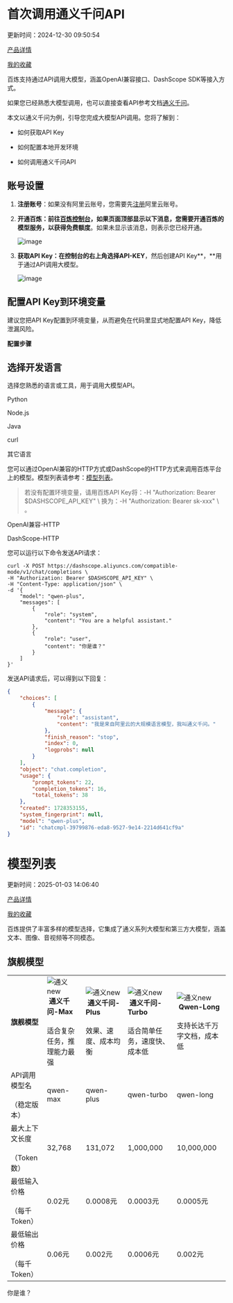 # 首次调用通义千问API

更新时间：2024-12-30 09:50:54

[产品详情](https://www.aliyun.com/product/bailian)

[我的收藏](https://help.aliyun.com/my_favorites.html)

百炼支持通过API调用大模型，涵盖OpenAI兼容接口、DashScope SDK等接入方式。

如果您已经熟悉大模型调用，也可以直接查看API参考文档[通义千问](https://help.aliyun.com/zh/model-studio/developer-reference/use-qwen-by-calling-api)。

本文以通义千问为例，引导您完成大模型API调用。您将了解到：

- 如何获取API Key
    
- 如何配置本地开发环境
    
- 如何调用通义千问API
    

## 账号设置

1. **注册账号**：如果没有阿里云账号，您需要先[注册](https://account.aliyun.com/register/qr_register.htm?oauth_callback=https%3A%2F%2Fbailian.console.aliyun.com%2F%3FapiKey%3D1)阿里云账号。
    
2. **开通百炼：**前往[百炼控制台](https://bailian.console.aliyun.com/#/model-market)，如果页面顶部显示以下消息，您需要**开通百炼的模型服务，以获得免费额度**。如果未显示该消息，则表示您已经开通。
    
    ![image](https://help-static-aliyun-doc.aliyuncs.com/assets/img/zh-CN/5298748271/p856749.png)
    
3. **获取API Key：**在控制台的右上角选择**API-KEY**，然后创建API Key**，**用于通过API调用大模型。
    
    ![image](https://help-static-aliyun-doc.aliyuncs.com/assets/img/zh-CN/3543255371/p895521.png)
    

## **配置API Key到环境变量**

建议您把API Key配置到环境变量，从而避免在代码里显式地配置API Key，降低泄漏风险。

**配置步骤**

## **选择开发语言**

选择您熟悉的语言或工具，用于调用大模型API。

Python

Node.js

Java

curl

其它语言

您可以通过OpenAI兼容的HTTP方式或DashScope的HTTP方式来调用百炼平台上的模型。模型列表请参考：[模型列表](https://help.aliyun.com/zh/model-studio/getting-started/models)。

> 若没有配置环境变量，请用百炼API Key将：-H "Authorization: Bearer $DASHSCOPE_API_KEY" \ 换为：-H "Authorization: Bearer sk-xxx" \ 。

OpenAI兼容-HTTP

DashScope-HTTP

您可以运行以下命令发送API请求：

```curl
curl -X POST https://dashscope.aliyuncs.com/compatible-mode/v1/chat/completions \
-H "Authorization: Bearer $DASHSCOPE_API_KEY" \
-H "Content-Type: application/json" \
-d '{
    "model": "qwen-plus",
    "messages": [
        {
            "role": "system",
            "content": "You are a helpful assistant."
        },
        {
            "role": "user", 
            "content": "你是谁？"
        }
    ]
}'
```

发送API请求后，可以得到以下回复：

```json
{
    "choices": [
        {
            "message": {
                "role": "assistant",
                "content": "我是来自阿里云的大规模语言模型，我叫通义千问。"
            },
            "finish_reason": "stop",
            "index": 0,
            "logprobs": null
        }
    ],
    "object": "chat.completion",
    "usage": {
        "prompt_tokens": 22,
        "completion_tokens": 16,
        "total_tokens": 38
    },
    "created": 1728353155,
    "system_fingerprint": null,
    "model": "qwen-plus",
    "id": "chatcmpl-39799876-eda8-9527-9e14-2214d641cf9a"
}
```

# 模型列表

更新时间：2025-01-03 14:06:40

[产品详情](https://www.aliyun.com/product/bailian)

[我的收藏](https://help.aliyun.com/my_favorites.html)

百炼提供了丰富多样的模型选择，它集成了通义系列大模型和第三方大模型，涵盖文本、图像、音视频等不同模态。

## **旗舰模型**

|   |   |   |   |   |
|---|---|---|---|---|
|**旗舰模型**|![通义new](https://help-static-aliyun-doc.aliyuncs.com/assets/img/zh-CN/5848224271/p838707.png) **通义千问-Max**<br><br>适合复杂任务，推理能力最强|![通义new](https://help-static-aliyun-doc.aliyuncs.com/assets/img/zh-CN/5848224271/p838707.png) **通义千问-Plus**<br><br>效果、速度、成本均衡|![通义new](https://help-static-aliyun-doc.aliyuncs.com/assets/img/zh-CN/5848224271/p838707.png) **通义千问-Turbo**<br><br>适合简单任务，速度快、成本低|![通义new](https://help-static-aliyun-doc.aliyuncs.com/assets/img/zh-CN/5848224271/p838707.png) **Qwen-Long**<br><br>支持长达千万字文档，成本低|
|API调用模型名<br><br>（稳定版本）|qwen-max|qwen-plus|qwen-turbo|qwen-long|
|最大上下文长度<br><br>（Token数）|32,768|131,072|1,000,000|10,000,000|
|最低输入价格<br><br>（每千Token）|0.02元|0.0008元|0.0003元|0.0005元|
|最低输出价格<br><br>（每千Token）|0.06元|0.002元|0.0006元|0.002元|
你是谁？